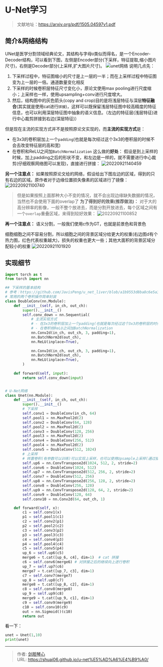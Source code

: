 # U-Net学习

<script type="text/javascript" src="/js/src/bai.js"></script>

> 文献地址：https://arxiv.org/pdf/1505.04597v1.pdf

## 简介&网络结构
UNet是医学分割领域经典论文，其结构与字母`U`类似而得名，是一个Encoder-Decoder结构，可以看到下图，左侧是Encoder部分(下采样，特征提取,缩小图片尺寸)，右侧是Decoder部分(上采样,扩大图片尺寸)。
![unet网络](http://image.geoer.cn/20220921095308.png)
说明几点先：
1. 下采样过程中，特征图缩小的尺寸是上一层的一半；而在上采样过程中特征图变为上一层的一倍。通道数量变化相反
2. 下采样的时候卷积层特征尺寸变化小，原论文使用max pooling进行尺度缩小；上采样也一样，使用upsampling+conv进行尺度增大。
3. 然后，结构图中的灰色箭头(copy and crop)目的是将浅层特征与深层**特征融合**(其实就是使用cat进行`拼接`)，这样可以既保留浅层特征图中较高精度的特征信息，也可以利用深层特征图中抽象的语义信息。（左边的特征层(浅层特征)进行中心裁剪拼接到右边(深层特征)）


但是现在主流的实现方式并不是按照原论文实现的，而**主流的实现方式**是：
- 在3x3的卷积层加上一个`padding`(也就是每次经过这个3x3的卷积层的时候不会去改变特征层的高和宽)
- 在卷积和ReLU之间加`BatchNormalization`
这么做的**好处**：
假设是到上采样的时候，加上padding之后的形状不变，和左边是一样的，就不需要进行中心裁剪(仔细观察网络图可以发现)，直接进行拼接：
![20220921140459](http://image.geoer.cn/20220921140459.png)


**另一个注意点：**
如果按照原论文给的网络，假设给出下图左边的区域，得到的只有右边的区域。原作者对于边缘位置损失像素的区域进行了镜像：
![20220921100740](http://image.geoer.cn/20220921100740.png)

> 但是如果按照上面那种大小不变的情况，就不会出现边缘缺失数据的情况，当然也不会使用下面的overlap了
**为了得到好的效果(推荐做法)：**
对于大的高分辨率的影像，一般不整个放进去，而是分割开放进去，每个区域之间有一个`overlap`重叠区域，来得到较好效果：
![20220921100852](http://image.geoer.cn/20220921100852.png)


**再一个注意点：**
语义分割，一般我们使用c作为GT，也就是前景色和背景色


细胞细胞之间不容易分割，所以细胞之间的背景区域分给更大的权重(右边图d有个热力图，红色代表权重越大)，损失的权重也更大一些；其他大面积的背景区域分配较小的权重
![20220921101920](http://image.geoer.cn/20220921101920.png)


## 实现细节
```python
import torch as t
from torch import nn

## 下采样的基本结构
# 参考：https://github.com/JavisPeng/u_net_liver/blob/a1b9553d8ba8c6e5a3d4c5fabd387e130e60a072/dataset.py#L16
# 常用的两个卷积操作简单封装
class DoubleConv(nn.Module):
    def __init__(self, in_ch, out_ch):
        super().__init__()
        self.conv_down = nn.Sequential(
            # 主流实现方式
            # - 在3x3的卷积层加上一个padding(也就是每次经过这个3x3的卷积层的时候不会去改变特征层的高和宽)
            # - 在卷积核ReLU之间加BatchNormalization
            nn.Conv2d(in_ch, out_ch, 3, padding=1),
            nn.BatchNorm2d(out_ch),
            nn.ReLU(inplace=True),
            
            nn.Conv2d(in_ch, out_ch, 3, padding=1),
            nn.BatchNorm2d(out_ch),
            nn.ReLU(inplace=True),
        )
        
    def forward(self, input):
        return self.conv_down(input)


# U-Net网络
class Unet(nn.Module):
    def __init__(self, in_ch, out_ch):
        super().__init__()
        # 下采样
        self.conv1 = DoubleConv(in_ch, 64)
        self.pool1 = nn.MaxPool2d(2)
        self.conv2 = DoubleConv(64, 128)
        self.pool2 = nn.MaxPool2d(2)
        self.conv3 = DoubleConv(128, 256)
        self.pool3 = nn.MaxPool2d(2)
        self.conv4 = DoubleConv(256, 512)
        self.pool4 = nn.MaxPool2d(2)
        self.conv5 = DoubleConv(512, 1024)
        # 上采样
        # 转置卷积(有参数可以训练)可以实现上采样，也可以使用Upsample上采样(通过插值完成，没有训练参数，速度更快)(保证k=stride,stride即上采样倍数)
        self.up6 = nn.ConvTranspose2d(1024, 512, 2, stride=2)
        self.conv6 = DoubleConv(1024, 512)
        self.up7 = nn.ConvTranspose2d(512, 256, 2, stride=2)
        self.conv7 = DoubleConv(512, 256)
        self.up8 = nn.ConvTranspose2d(256, 128, 2, stride=2)
        self.conv8 = DoubleConv(256, 128)
        self.up9 = nn.ConvTranspose2d(128, 64, 2, stride=2)
        self.conv9 = DoubleConv(128, 64)
        self.conv10 = nn.Conv2d(64, out_ch, 1)

    def forward(self, x):
        c1 = self.conv1(x)
        p1 = self.pool1(c1)
        c2 = self.conv2(p1)
        p2 = self.pool2(c2)
        c3 = self.conv3(p2)
        p3 = self.pool3(c3)
        c4 = self.conv4(p3)
        p4 = self.pool4(c4)
        c5 = self.conv5(p4)
        up_6 = self.up6(c5)
        merge6 = t.cat([up_6, c4], dim=1)  # cat 拼接
        c6 = self.conv6(merge6) # 对拼接之后的继续向上进行卷积
        up_7 = self.up7(c6)
        merge7 = t.cat([up_7, c3], dim=1)
        c7 = self.conv7(merge7)
        up_8 = self.up8(c7)
        merge8 = t.cat([up_8, c2], dim=1)
        c8 = self.conv8(merge8)
        up_9 = self.up9(c8)
        merge9 = t.cat([up_9, c1], dim=1)
        c9 = self.conv9(merge9)
        c10 = self.conv10(c9)
        out = nn.Sigmoid()(c10)
        return out

```

看一下：
```python
unet = Unet(1,10)
print(unet)
```

















---

> 作者: [剑胆琴心](http://shuai06.github.io)  
> URL: https://shuai06.github.io/u-net%E5%AD%A6%E4%B9%A0/  


